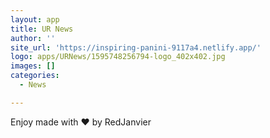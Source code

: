 ```yaml
---
layout: app
title: UR News
author: ''
site_url: 'https://inspiring-panini-9117a4.netlify.app/'
logo: apps/URNews/1595748256794-logo_402x402.jpg
images: []
categories:
  - News

---
```

Enjoy made with ❤ by RedJanvier
